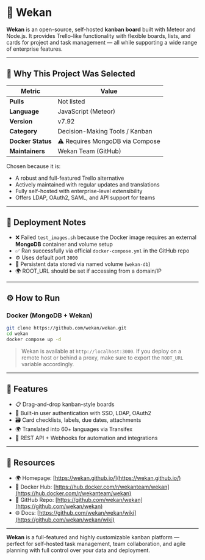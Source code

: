# 🧾 Wekan

**Wekan** is an open-source, self-hosted **kanban board** built with Meteor and Node.js. It provides Trello-like functionality with flexible boards, lists, and cards for project and task management — all while supporting a wide range of enterprise features.

---

## 📌 Why This Project Was Selected

| Metric                  | Value                                  |
|-------------------------|----------------------------------------|
| **Pulls**               | Not listed                             |
| **Language**            | JavaScript (Meteor)                    |
| **Version**             | v7.92                                  |
| **Category**            | Decision-Making Tools / Kanban         |
| **Docker Status**       | ⚠️ Requires MongoDB via Compose         |
| **Maintainers**         | Wekan Team (GitHub)                    |

Chosen because it is:
- A robust and full-featured Trello alternative
- Actively maintained with regular updates and translations
- Fully self-hosted with enterprise-level extensibility
- Offers LDAP, OAuth2, SAML, and API support for teams

---

## 🧪 Deployment Notes

- ❌ Failed `test_images.sh` because the Docker image requires an external **MongoDB** container and volume setup
- ✅ Ran successfully via official `docker-compose.yml` in the GitHub repo
- ⚙️ Uses default port `3000`
- 💾 Persistent data stored via named volume (`wekan-db`)
- 🌍 ROOT_URL should be set if accessing from a domain/IP

---

## ⚙️ How to Run

### Docker (MongoDB + Wekan)

```bash
git clone https://github.com/wekan/wekan.git
cd wekan
docker compose up -d
```

> Wekan is available at `http://localhost:3000`. If you deploy on a remote host or behind a proxy, make sure to export the `ROOT_URL` variable accordingly.

---

## 🔧 Features

* 📋 Drag-and-drop kanban-style boards
* 🔐 Built-in user authentication with SSO, LDAP, OAuth2
* 🗃️ Card checklists, labels, due dates, attachments
* 🌍 Translated into 60+ languages via Transifex
* 🧩 REST API + Webhooks for automation and integrations

---

## 🔗 Resources

* 🌍 Homepage: [https://wekan.github.io/](https://wekan.github.io/)
* 🐙 Docker Hub: [https://hub.docker.com/r/wekanteam/wekan](https://hub.docker.com/r/wekanteam/wekan)
* 📘 GitHub Repo: [https://github.com/wekan/wekan](https://github.com/wekan/wekan)
* 🌐 Docs: [https://github.com/wekan/wekan/wiki](https://github.com/wekan/wekan/wiki)

---

**Wekan** is a full-featured and highly customizable kanban platform — perfect for self-hosted task management, team collaboration, and agile planning with full control over your data and deployment.

